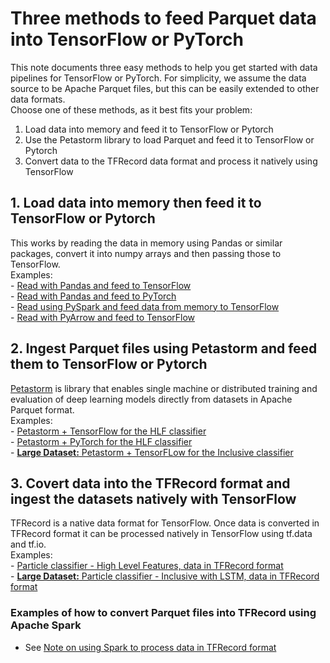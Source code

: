 # Three methods to feed Parquet data into TensorFlow or PyTorch
This note documents three easy methods to help you get started with data pipelines for TensorFlow or PyTorch.
For simplicity, we assume the data source to be Apache Parquet files, but this can be easily extended to other data formats.    
Choose one of these methods, as it best fits your problem:

1. Load data into memory and feed it to TensorFlow or Pytorch 
2. Use the Petastorm library to load Parquet and feed it to TensorFlow or Pytorch
3. Convert data to the TFRecord data format and process it natively using TensorFlow

## 1. Load data into memory then feed it to TensorFlow or Pytorch
This works by reading the data in memory using Pandas or similar packages, convert it into numpy arrays
and then passing those to TensorFlow.  
Examples:  
    - [Read with Pandas and feed to TensorFlow](https://github.com/cerndb/SparkDLTrigger/blob/master/Training_HLF_Classifier/4.0c_bis-Training-HLF-TF_Keras_Pandas_Parquet.ipynb)  
    - [Read with Pandas and feed to PyTorch](https://github.com/cerndb/SparkDLTrigger/blob/master/Training_HLF_Classifier/4.0g-Training-HLF-PyTorch_Pandas_Parquet.ipynb)  
    - [Read using PySpark and feed data from memory to TensorFlow](https://github.com/cerndb/SparkDLTrigger/blob/master/Training_HLF_Classifier/4.0c-Training-HLF-TF_Keras_PySpark_Parquet.ipynb)    
    - [Read with PyArrow and feed to TensorFlow](https://github.com/cerndb/SparkDLTrigger/blob/master/Training_HLF_Classifier/4.0c_tris-Training-HLF-TF_Keras_Pyarrow_Parquet.ipynb) 

## 2. Ingest Parquet files using Petastorm and feed them to TensorFlow or Pytorch
[Petastorm](https://github.com/uber/petastorm) is library that enables single machine or distributed training and
evaluation of deep learning models directly from datasets in Apache Parquet format.    
Examples:  
    - [Petastorm + TensorFlow for the HLF classifier](https://github.com/cerndb/SparkDLTrigger/blob/master/Training_HLF_Classifier/4.0d-Training-HLF-TF_Keras_Petastorm_Parquet.ipynb)    
    - [Petastorm + PyTorch for the HLF classifier](https://github.com/cerndb/SparkDLTrigger/blob/master/Training_HLF_Classifier/4.0h-Training-HLF-PyTorch_Petastorm_Parquet.ipynb)  
    - [**Large Dataset:** Petastorm + TensorFLow for the Inclusive classifier](https://github.com/cerndb/SparkDLTrigger/blob/master/Training_HLF_Classifier/4.0d-Training-HLF-TF_Keras_Petastorm_Parquet.ipynb)  

## 3. Covert data into the TFRecord format and ingest the datasets natively with TensorFlow
TFRecord is a native data format for TensorFlow. Once data is converted in TFRecord format it 
can be processed natively in TensorFlow using tf.data and tf.io.  
Examples:  
    - [Particle classifier - High Level Features, data in TFRecord format](https://github.com/cerndb/SparkDLTrigger/blob/master/Training_HLF_Classifier/4.0e-Training-HLF-TF_Keras_TFRecord.ipynb)  
    - [**Large Dataset:** Particle classifier - Inclusive with LSTM, data in TFRecord format](https://github.com/cerndb/SparkDLTrigger/blob/master/Training_Inclusive_Classifier/4.3a-Training-InclusiveClassifier-LSTM-TF_Keras_TFRecord.ipynb)    

### Examples of how to convert Parquet files into TFRecord using Apache Spark
  - See [Note on using Spark to process data in TFRecord format](../Spark_Notes/Spark_TFRecord_HowTo.md)  
